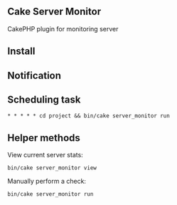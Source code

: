 ## Cake Server Monitor
CakePHP plugin for monitoring server

## Install

## Notification

## Scheduling task

`* * * * * cd project && bin/cake server_monitor run`

## Helper methods

View current server stats: 

`bin/cake server_monitor view`

Manually perform a check:

`bin/cake server_monitor run`

